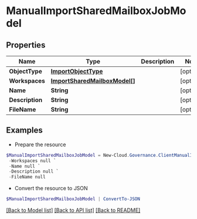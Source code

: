 # ManualImportSharedMailboxJobModel
## Properties

Name | Type | Description | Notes
------------ | ------------- | ------------- | -------------
**ObjectType** | [**ImportObjectType**](ImportObjectType.md) |  | [optional] 
**Workspaces** | [**ImportSharedMailboxModel[]**](ImportSharedMailboxModel.md) |  | [optional] 
**Name** | **String** |  | [optional] 
**Description** | **String** |  | [optional] 
**FileName** | **String** |  | [optional] 

## Examples

- Prepare the resource
```powershell
$ManualImportSharedMailboxJobModel = New-Cloud.Governance.ClientManualImportSharedMailboxJobModel  -ObjectType null `
 -Workspaces null `
 -Name null `
 -Description null `
 -FileName null
```

- Convert the resource to JSON
```powershell
$ManualImportSharedMailboxJobModel | ConvertTo-JSON
```

[[Back to Model list]](../README.md#documentation-for-models) [[Back to API list]](../README.md#documentation-for-api-endpoints) [[Back to README]](../README.md)

